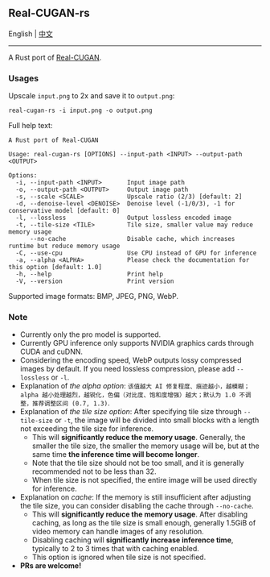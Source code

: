 ## Real-CUGAN-rs

English | [中文](./README_zh.md)

---

A Rust port of [Real-CUGAN](https://github.com/bilibili/ailab/tree/main/Real-CUGAN).

### Usages

Upscale `input.png` to 2x and save it to `output.png`:

```shell
real-cugan-rs -i input.png -o output.png
```

Full help text:

```console
A Rust port of Real-CUGAN

Usage: real-cugan-rs [OPTIONS] --input-path <INPUT> --output-path <OUTPUT>

Options:
  -i, --input-path <INPUT>       Input image path
  -o, --output-path <OUTPUT>     Output image path
  -s, --scale <SCALE>            Upscale ratio (2/3) [default: 2]
  -d, --denoise-level <DENOISE>  Denoise level (-1/0/3), -1 for conservative model [default: 0]
  -l, --lossless                 Output lossless encoded image
  -t, --tile-size <TILE>         Tile size, smaller value may reduce memory usage
      --no-cache                 Disable cache, which increases runtime but reduce memory usage
  -C, --use-cpu                  Use CPU instead of GPU for inference
  -a, --alpha <ALPHA>            Please check the documentation for this option [default: 1.0]
  -h, --help                     Print help
  -V, --version                  Print version
```

Supported image formats: BMP, JPEG, PNG, WebP.

### Note

- Currently only the pro model is supported.
- Currently GPU inference only supports NVIDIA graphics cards through CUDA and cuDNN.
- Considering the encoding speed, WebP outputs lossy compressed images by default. If you need lossless compression, please add `--lossless` or `-l`.
- Explanation of _the alpha option_: `该值越大 AI 修复程度、痕迹越小，越模糊；alpha 越小处理越烈，越锐化，色偏（对比度、饱和度增强）越大；默认为 1.0 不调整，推荐调整区间 (0.7, 1.3)`.
- Explanation of _the tile size option_: After specifying tile size through `--tile-size` or `-t`, the image will be divided into small blocks with a length not exceeding the tile size for inference.
  - This will **significantly reduce the memory usage**. Generally, the smaller the tile size, the smaller the memory usage will be, but at the same time **the inference time will become longer**.
  - Note that the tile size should not be too small, and it is generally recommended not to be less than 32.
  - When tile size is not specified, the entire image will be used directly for inference.
- Explanation on _cache_: If the memory is still insufficient after adjusting the tile size, you can consider disabling the cache through `--no-cache`.
  - This will **significantly reduce the memory usage**. After disabling caching, as long as the tile size is small enough, generally 1.5GiB of video memory can handle images of any resolution.
  - Disabling caching will **significantly increase inference time**, typically to 2 to 3 times that with caching enabled.
  - This option is ignored when tile size is not specified.
- **PRs are welcome!**
